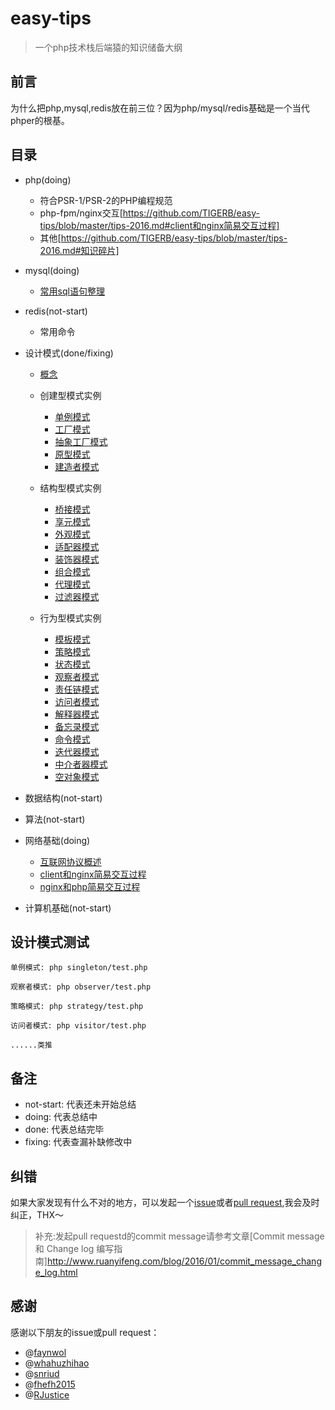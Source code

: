 # easy-tips


> 一个php技术栈后端猿的知识储备大纲

## 前言

为什么把php,mysql,redis放在前三位？因为php/mysql/redis基础是一个当代phper的根基。

## 目录

- php(doing)

  - 符合PSR-1/PSR-2的PHP编程规范
  - php-fpm/nginx交互[https://github.com/TIGERB/easy-tips/blob/master/tips-2016.md#client和nginx简易交互过程]
  - 其他[https://github.com/TIGERB/easy-tips/blob/master/tips-2016.md#知识碎片]

- mysql(doing)

  - [常用sql语句整理](https://github.com/TIGERB/easy-tips/blob/master/sql.md)

- redis(not-start)

  - 常用命令

- 设计模式(done/fixing)

  - [概念](https://github.com/TIGERB/easy-tips/blob/master/tips-2016.md#设计模式)

  - 创建型模式实例

    - [单例模式](https://github.com/TIGERB/easy-tips/blob/master/singleton/test.php)
    - [工厂模式](https://github.com/TIGERB/easy-tips/blob/master/factory/test.php)
    - [抽象工厂模式](https://github.com/TIGERB/easy-tips/blob/master/factoryAbstract/test.php)
    - [原型模式](https://github.com/TIGERB/easy-tips/blob/master/prototype/test.php)
    - [建造者模式](https://github.com/TIGERB/easy-tips/blob/master/builder/test.php)

  - 结构型模式实例

    - [桥接模式](https://github.com/TIGERB/easy-tips/blob/master/bridge/test.php)
    - [享元模式](https://github.com/TIGERB/easy-tips/blob/master/flyweight/test.php)
    - [外观模式](https://github.com/TIGERB/easy-tips/blob/master/facade/test.php)
    - [适配器模式](https://github.com/TIGERB/easy-tips/blob/master/adapter/test.php)
    - [装饰器模式](https://github.com/TIGERB/easy-tips/blob/master/decorator/test.php)
    - [组合模式](https://github.com/TIGERB/easy-tips/blob/master/composite/test.php)
    - [代理模式](https://github.com/TIGERB/easy-tips/blob/master/proxy/test.php)
    - [过滤器模式](https://github.com/TIGERB/easy-tips/blob/master/filter/test.php)

  - 行为型模式实例

    - [模板模式](https://github.com/TIGERB/easy-tips/blob/master/template/test.php)
    - [策略模式](https://github.com/TIGERB/easy-tips/blob/master/strategy/test.php)
    - [状态模式](https://github.com/TIGERB/easy-tips/blob/master/state/test.php)
    - [观察者模式](https://github.com/TIGERB/easy-tips/blob/master/observer/test.php)
    - [责任链模式](https://github.com/TIGERB/easy-tips/blob/master/chainOfResponsibility/test.php)
    - [访问者模式](https://github.com/TIGERB/easy-tips/blob/master/visitor/test.php)
    - [解释器模式](https://github.com/TIGERB/easy-tips/blob/master/interpreter/test.php)
    - [备忘录模式](https://github.com/TIGERB/easy-tips/blob/master/memento/test.php)
    - [命令模式](https://github.com/TIGERB/easy-tips/blob/master/command/test.php)
    - [迭代器模式](https://github.com/TIGERB/easy-tips/blob/master/iterator/test.php)
    - [中介者器模式](https://github.com/TIGERB/easy-tips/blob/master/mediator/test.php)
    - [空对象模式](https://github.com/TIGERB/easy-tips/blob/master/nullObject/test.php)

- 数据结构(not-start)

- 算法(not-start)

- 网络基础(doing)

  - [互联网协议概述](https://github.com/TIGERB/easy-tips/blob/master/tips-2016.md#互联网协议)
  - [client和nginx简易交互过程](https://github.com/TIGERB/easy-tips/blob/master/tips-2016.md#client和nginx简易交互过程)
  - [nginx和php简易交互过程](https://github.com/TIGERB/easy-tips/blob/master/tips-2016.md#nginx和php简易交互过程)

- 计算机基础(not-start)



## 设计模式测试

```
单例模式: php singleton/test.php

观察者模式: php observer/test.php

策略模式: php strategy/test.php

访问者模式: php visitor/test.php

......类推
```

## 备注

- not-start: 代表还未开始总结
- doing: 代表总结中
- done: 代表总结完毕
- fixing: 代表查漏补缺修改中

## 纠错

如果大家发现有什么不对的地方，可以发起一个[issue](https://github.com/TIGERB/easy-tips/issues)或者[pull request](https://github.com/TIGERB/easy-tips),我会及时纠正，THX～

> 补充:发起pull requestd的commit message请参考文章[Commit message 和 Change log 编写指南]<http://www.ruanyifeng.com/blog/2016/01/commit_message_change_log.html>

## 感谢

感谢以下朋友的issue或pull request：

- @[faynwol](https://github.com/faynwol)
- @[whahuzhihao](https://github.com/whahuzhihao)
- @[snriud](https://github.com/snriud)
- @[fhefh2015](https://github.com/fhefh2015)
- @[RJustice](https://github.com/RJustice)
